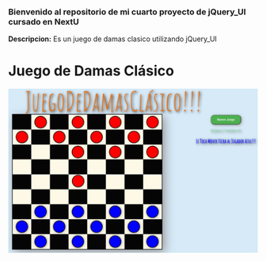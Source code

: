 ### Bienvenido al repositorio de mi cuarto proyecto de jQuery_UI cursado en NextU

**Descripcion:**
Es un juego de damas clasico utilizando jQuery_UI 
# Juego de Damas Clásico

![](https://github.com/Juancarlosyepez/4_jQuery-UI_ProyectoFinal_JuanCarlos_Yepez/blob/master/img.jpg)